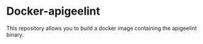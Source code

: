 # Docker-apigeelint

This repository allows you to build a docker image containing the apigeelint binary.

